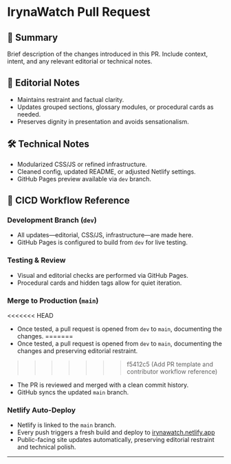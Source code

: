# IrynaWatch Pull Request

## 🧾 Summary
Brief description of the changes introduced in this PR. Include context, intent, and any relevant editorial or technical notes.

## 🧠 Editorial Notes
- Maintains restraint and factual clarity.
- Updates grouped sections, glossary modules, or procedural cards as needed.
- Preserves dignity in presentation and avoids sensationalism.

## 🛠 Technical Notes
- Modularized CSS/JS or refined infrastructure.
- Cleaned config, updated README, or adjusted Netlify settings.
- GitHub Pages preview available via `dev` branch.

## 🚀 CICD Workflow Reference

### Development Branch (`dev`)
- All updates—editorial, CSS/JS, infrastructure—are made here.
- GitHub Pages is configured to build from `dev` for live testing.

### Testing & Review
- Visual and editorial checks are performed via GitHub Pages.
- Procedural cards and hidden tags allow for quiet iteration.

### Merge to Production (`main`)
<<<<<<< HEAD
- Once tested, a pull request is opened from `dev` to `main`, documenting the changes.
=======
- Once tested, a pull request is opened from `dev` to `main`, documenting the changes and preserving editorial restraint.
>>>>>>> f5412c5 (Add PR template and contributor workflow reference)
- The PR is reviewed and merged with a clean commit history.
- GitHub syncs the updated `main` branch.

### Netlify Auto-Deploy
- Netlify is linked to the `main` branch.
- Every push triggers a fresh build and deploy to [irynawatch.netlify.app](https://irynawatch.netlify.app/)
- Public-facing site updates automatically, preserving editorial restraint and technical polish.

---
